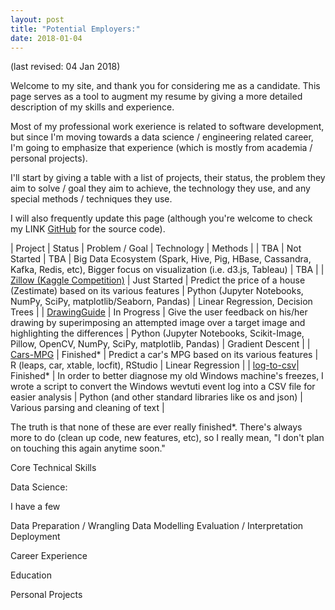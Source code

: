 ```yaml
---
layout: post
title: "Potential Employers:"
date: 2018-01-04
---
```

(last revised: 04 Jan 2018)

Welcome to my site, and thank you for considering me as a candidate. This page serves as a tool to augment my resume by giving a more detailed description of my skills and experience.

Most of my professional work exerience is related to software development, but since I'm moving towards a data science / engineering related career, I'm going to emphasize that experience (which is mostly from academia / personal projects).

I'll start by giving a table with a list of projects, their status, the problem they aim to solve / goal they aim to achieve, the technology they use, and any special methods / techniques they use.

I will also frequently update this page (although you're welcome to check my LINK [GitHub](https://github.com/joshualmitchell) for the source code).

| Project | Status | Problem / Goal | Technology | Methods |
| TBA | Not Started | TBA | Big Data Ecosystem (Spark, Hive, Pig, HBase, Cassandra, Kafka, Redis, etc), Bigger focus on visualization (i.e. d3.js, Tableau) | TBA |
| [Zillow (Kaggle Competition)](https://github.com/joshualmitchell/Zillow) | Just Started | Predict the price of a house (Zestimate) based on its various features | Python (Jupyter Notebooks, NumPy, SciPy, matplotlib/Seaborn, Pandas) | Linear Regression, Decision Trees |
| [DrawingGuide](https://github.com/joshualmitchell/DrawingGuide) | In Progress | Give the user feedback on his/her drawing by superimposing an attempted image over a target image and highlighting the differences | Python (Jupyter Notebooks, Scikit-Image, Pillow, OpenCV, NumPy, SciPy, matplotlib, Pandas) | Gradient Descent |
| [Cars-MPG](https://github.com/joshualmitchell/joshualmitchell.github.io/tree/master/MATH5345/proj) | Finished* | Predict a car's MPG based on its various features | R (leaps, car, xtable, locfit), RStudio | Linear Regression |
| [log-to-csv](https://github.com/joshualmitchell/log_to_csv )| Finished* | In order to better diagnose my old Windows machine's freezes, I wrote a script to convert the Windows wevtuti event log into a CSV file for easier analysis | Python (and other standard libraries like os and json) | Various parsing and cleaning of text |

The truth is that none of these are ever really finished*. There's always more to do (clean up code, new features, etc), so I really mean, "I don't plan on touching this again anytime soon."


Core Technical Skills

Data Science:

I have a few

Data Preparation / Wrangling 
Data Modelling
Evaluation / Interpretation
Deployment

Career Experience

Education

Personal Projects